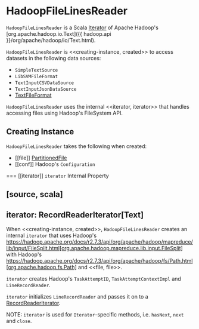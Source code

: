 # HadoopFileLinesReader

`HadoopFileLinesReader` is a Scala [Iterator](http://www.scala-lang.org/api/2.11.11/#scala.collection.Iterator) of Apache Hadoop's [org.apache.hadoop.io.Text]({{ hadoop.api }}/org/apache/hadoop/io/Text.html).

`HadoopFileLinesReader` is <<creating-instance, created>> to access datasets in the following data sources:

* `SimpleTextSource`
* `LibSVMFileFormat`
* `TextInputCSVDataSource`
* `TextInputJsonDataSource`
* [TextFileFormat](text/TextFileFormat.md)

`HadoopFileLinesReader` uses the internal <<iterator, iterator>> that handles accessing files using Hadoop's FileSystem API.

## Creating Instance

`HadoopFileLinesReader` takes the following when created:

* [[file]] [PartitionedFile](PartitionedFile.md)
* [[conf]] Hadoop's `Configuration`

=== [[iterator]] `iterator` Internal Property

[source, scala]
----
iterator: RecordReaderIterator[Text]
----

When <<creating-instance, created>>, `HadoopFileLinesReader` creates an internal `iterator` that uses Hadoop's https://hadoop.apache.org/docs/r2.7.3/api/org/apache/hadoop/mapreduce/lib/input/FileSplit.html[org.apache.hadoop.mapreduce.lib.input.FileSplit] with Hadoop's https://hadoop.apache.org/docs/r2.7.3/api/org/apache/hadoop/fs/Path.html[org.apache.hadoop.fs.Path] and <<file, file>>.

`iterator` creates Hadoop's `TaskAttemptID`, `TaskAttemptContextImpl` and `LineRecordReader`.

`iterator` initializes `LineRecordReader` and passes it on to a [RecordReaderIterator](RecordReaderIterator.md).

NOTE: `iterator` is used for ``Iterator``-specific methods, i.e. `hasNext`, `next` and `close`.
